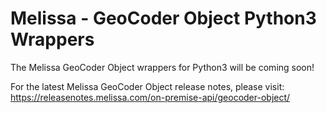 # Melissa - GeoCoder Object Python3 Wrappers

The Melissa GeoCoder Object wrappers for Python3 will be coming soon!

For the latest Melissa GeoCoder Object release notes, please visit: https://releasenotes.melissa.com/on-premise-api/geocoder-object/
